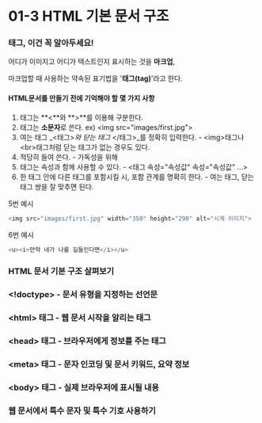 # 01-3 HTML 기본 문서 구조

### 태그, 이건 꼭 알아두세요!

어디가 이미지고 어디가 텍스트인지 표시하는 것을 **마크업**,

마크업할 때 사용하는 약속된 표기법을 '**태그\(tag\)**'라고 한다.

#### HTML문서를 만들기 전에 기억해야 할 몇 가지 사항

1. 태그는 **&lt;**와 **&gt;**를 이용해 구분한다.
2. 태그는 **소문자**로 쓴다. ex\) &lt;img src="images/first.jpg"&gt;
3. 여는 태그 _&lt;태그&gt;_와 닫는 태그_ &lt;/태그&gt;_를 정확히 입력한다. - &lt;img&gt;태그나 &lt;br&gt;태그처럼 닫는 태그가 없는 경우도 있다.
4. 적당히 들여 쓴다. - 가독성을 위해
5. 태그는 속성과 함께 사용할 수 있다. - &lt;태그 속성="속성값" 속성="속성값" ...&gt;
6. 한 태그 안에 다른 태그를 포함시킬 시, 포함 관계를 명확히 한다. - 여는 태그, 닫는 태그 쌍을 잘 맞추면 된다.

5번 예시

```php
<img src="images/first.jpg" width="350" height="290" alt="시계 이미지">
```

6번 예시

```php
<u><i>만약 네가 나를 길들인다면</i></u>
```

### HTML 문서 기본 구조 살펴보기

### &lt;!doctype&gt; - 문서 유형을 지정하는 선언문

### &lt;html&gt; 태그 - 웹 문서 시작을 알리는 태그

### &lt;head&gt; 태그 - 브라우저에게 정보를 주는 태그

### &lt;meta&gt; 태그 - 문자 인코딩 및 문서 키워드, 요약 정보

### &lt;body&gt; 태그 - 실제 브라우저에 표시될 내용

### 웹 문서에서 특수 문자 및 특수 기호 사용하기



